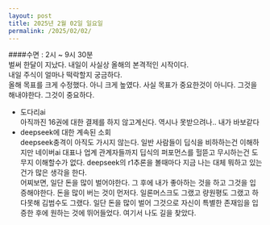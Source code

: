 ```yaml
---
layout: post
title: 2025년 2월 02일 일요일
permalink: /2025/02/02/
---
```

####수면 : 2시 ~ 9시 30분<br/>
벌써 한달이 지났다. 내일이 사실상 올해의 본격적인 시작이다.<br/>
내일 주식이 얼마나 떡락할지 궁금하다.<br/>
올해 목표를 크게 수정했다. 아니 크게 높였다. 사실 목표가 중요한것이 아니다. 그것을 해내야한다. 그것이 중요하다.<br/>
* 도다리ai<br/>
아직까진 16권에 대한 결제를 하지 않고계신다. 역시나 못받으려나.. 내가 바보같다<br/>
* deepseek에 대한 계속된 소회<br/>
deepseek충격이 아직도 가시지 않는다. 일반 사람들이 딥식을 비하하는건 이해하지만 네이버ai 대표나 업계 관계자들까지 딥식의 퍼포먼스를 헐뜯고 무시하는건 도무지 이해할수가 없다. deepseek의 r1추론을 볼때마다 지금 나는 대체 뭐하고 있는건가 많은 생각을 한다.<br/>
어찌보면, 일단 돈을 많이 벌어야한다. 그 후에 내가 좋아하는 것을 하고 그것을 입증해야한다. 돈을 많이 버는 것이 먼저다. 일론머스크도 그랬고 량원평도 그랬고 하다못해 김범수도 그랬다. 일단 돈을 많이 벌어 그것으로 자신이 특별한 존재임을 입증한 후에 원하는 것에 뛰어들었다. 여기서 나도 길을 찾았다.